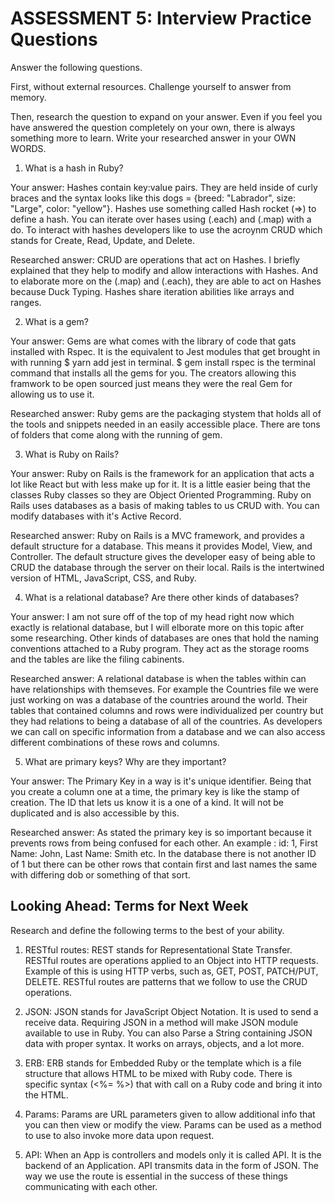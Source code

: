 # ASSESSMENT 5: Interview Practice Questions

Answer the following questions.

First, without external resources. Challenge yourself to answer from memory.

Then, research the question to expand on your answer. Even if you feel you have answered the question completely on your own, there is always something more to learn. Write your researched answer in your OWN WORDS.

1. What is a hash in Ruby?

Your answer:
Hashes contain key:value pairs. They are held inside of curly braces and the syntax looks like this dogs = {breed: "Labrador", size: "Large", color: "yellow"}. Hashes use something called Hash rocket (=>) to define a hash. You can iterate over hases using (.each) and (.map) with a do. To interact with hashes developers like to use the acroynm CRUD which stands for Create, Read, Update, and Delete.

Researched answer:
CRUD are operations that act on Hashes. I briefly explained that they help to modify and allow interactions with Hashes. And to elaborate more on the (.map) and (.each), they are able to act on Hashes because Duck Typing. Hashes share iteration abilities like arrays and ranges.

2. What is a gem?

Your answer:
Gems are what comes with the library of code that gats installed with Rspec. It is the equivalent to Jest modules that get brought in with running $ yarn add jest in terminal. $ gem install rspec is the terminal command that installs all the gems for you. The creators allowing this framwork to be open sourced just means they were the real Gem for allowing us to use it.

Researched answer:
Ruby gems are the packaging stystem that holds all of the tools and snippets needed in an easily accessible place. There are tons of folders that come along with the running of gem.

3. What is Ruby on Rails?

Your answer:
Ruby on Rails is the framework for an application that acts a lot like React but with less make up for it. It is a little easier being that the classes Ruby classes so they are Object Oriented Programming. Ruby on Rails uses databases as a basis of making tables to us CRUD with. You can  modify databases with it's Active Record.

Researched answer:
Ruby on Rails is a MVC framework, and provides a default structure for a database. This means it provides Model, View, and Controller. The default structure gives the developer easy of being able to CRUD the database through the server on their local. Rails is the intertwined version of HTML, JavaScript, CSS, and Ruby. 

4. What is a relational database? Are there other kinds of databases?

Your answer:
I am not sure off of the top of my head right now which exactly is relational database, but I will elborate more on this topic after some researching. Other kinds of databases are ones that hold the naming conventions attached to a Ruby program. They act as the storage rooms and the tables are like the filing cabinents.

Researched answer:
A relational database is when the tables within can have relationships with themseves. For example the Countries file we were just working on was a database of the countries around the world. Their tables that contained columns and rows were individualized per country but they had relations to being a database of all of the countries. As developers we can call on specific information from a database and we can also access different combinations of these rows and columns.

5. What are primary keys? Why are they important?

Your answer:
The Primary Key in a way is it's unique identifier. Being that you create a column one at a time, the primary key is like the stamp of creation. The ID that lets us know it is a one of a kind. It will not be duplicated and is also accessible by this.

Researched answer:
As stated the primary key is so important because it prevents rows from being confused for each other. An example :
id: 1, First Name: John, Last Name: Smith etc.
In the database there is not another ID of 1 but there can be other rows that contain first and last names the same with differing dob or something of that sort.

## Looking Ahead: Terms for Next Week

Research and define the following terms to the best of your ability.

1. RESTful routes:
REST stands for Representational State Transfer. RESTful routes are operations applied to an Object into HTTP requests. Example of this is using HTTP verbs, such as, GET, POST, PATCH/PUT, DELETE. RESTful routes are patterns that we follow to use the CRUD operations.

2. JSON:
JSON stands for JavaScript Object Notation. It is used to send a receive data. Requiring JSON in a method will make JSON module available to use in Ruby. You can also Parse a String containing JSON data with proper syntax. It works on arrays, objects, and a lot more.

3. ERB:
ERB stands for Embedded Ruby or the template which is a file structure that allows HTML to be mixed with Ruby code. There is specific syntax (<%= %>) that with call on a Ruby code and bring it into the HTML. 

4. Params:
Params are URL parameters given to allow additional info that you can then view or modify the view. Params can be used as a method to use to also invoke more data upon request.

5. API:
When an App is controllers and models only it is called API. It is the backend of an Application. API transmits data in the form of JSON. The way we use the route is essential in the success of these things communicating with each other.